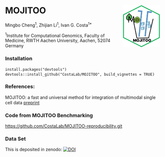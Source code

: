 # MOJITOO<img src="inst/figures/LOGO.png" align="right" width="120" />
Mingbo Cheng<sup>1</sup>,
Zhijian Li<sup>1</sup>,
Ivan G. Costa<sup>1*</sup>


<sup>1</sup>Institute for Computational Genomics, Faculty of Medicine, RWTH Aachen University, Aachen, 52074 Germany

### Installation
```{r}
install.packages("devtools")
devtools::install_github("CostaLab/MOJITOO", build_vignettes = TRUE)
```

### References:
MOJITOO: a fast and universal method for integration of multimodal single cell data [preprint](https://www.biorxiv.org/content/10.1101/2022.01.19.476907v1)

### Code from MOJITOO Benchmarking

https://github.com/CostaLab/MOJITOO-reproducibility.git

### Data Set

This is deposited in zenodo: [![DOI](https://zenodo.org/badge/DOI/10.5281/zenodo.6348128.svg)](https://doi.org/10.5281/zenodo.6348128)
